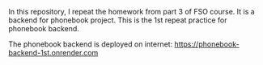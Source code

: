 In this repository, I repeat the homework from part 3 of FSO course. It is a backend for phonebook project.
This is the 1st repeat practice for phonebook backend.

The phonebook backend is deployed on internet:
https://phonebook-backend-1st.onrender.com
